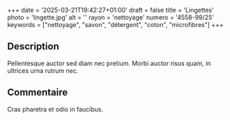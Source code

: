 +++
date = '2025-03-21T19:42:27+01:00'
draft = false
title = 'Lingettes'
photo = 'lingette.jpg'
alt = ''
rayon = 'nettoyage'
numero = '4558-99/25'
keywords = ["nettoyage", "savon", "détergent", "coton", "microfibres"]
+++

## Description
Pellentesque auctor sed diam nec pretium. Morbi auctor risus quam, in ultrices urna rutrum nec. 
## Commentaire
Cras pharetra et odio in faucibus. 